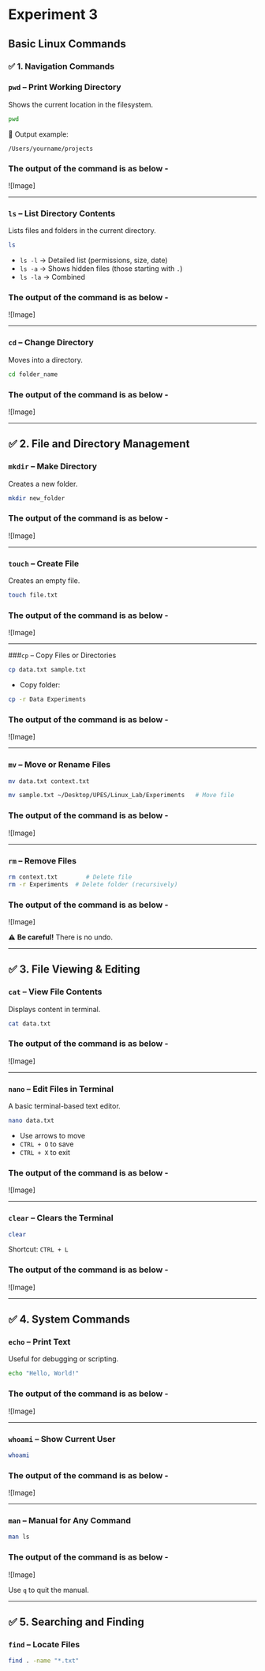 # Experiment 3
## Basic Linux Commands
### ✅ 1. **Navigation Commands**

### `pwd` – Print Working Directory

Shows the current location in the filesystem.

```bash
pwd
```

📌 Output example:

```
/Users/yourname/projects
```

### The output of the command is as below -
![Image] 

---

### `ls` – List Directory Contents

Lists files and folders in the current directory.

```bash
ls
```

* `ls -l` → Detailed list (permissions, size, date)
* `ls -a` → Shows hidden files (those starting with `.`)
* `ls -la` → Combined

### The output of the command is as below -
![Image] 

---

### `cd` – Change Directory

Moves into a directory.

```bash
cd folder_name
```
### The output of the command is as below -
![Image] 

---

## ✅ 2. **File and Directory Management**

### `mkdir` – Make Directory

Creates a new folder.

```bash
mkdir new_folder
```
### The output of the command is as below -
![Image] 

---

### `touch` – Create File

Creates an empty file.

```bash
touch file.txt
```
### The output of the command is as below -
![Image] 

---

###`cp` – Copy Files or Directories

```bash
cp data.txt sample.txt
```

* Copy folder:

```bash
cp -r Data Experiments
```
### The output of the command is as below -
![Image] 

---

### `mv` – Move or Rename Files

```bash
mv data.txt context.txt
```

```bash
mv sample.txt ~/Desktop/UPES/Linux_Lab/Experiments   # Move file
```
### The output of the command is as below -
![Image] 

---

### `rm` – Remove Files

```bash
rm context.txt        # Delete file
rm -r Experiments  # Delete folder (recursively)
```
### The output of the command is as below -
![Image] 

⚠️ **Be careful!** There is no undo.

---

## ✅ 3. **File Viewing & Editing**

### `cat` – View File Contents

Displays content in terminal.

```bash
cat data.txt
```
### The output of the command is as below -
![Image] 

---

### `nano` – Edit Files in Terminal

A basic terminal-based text editor.

```bash
nano data.txt
```

* Use arrows to move
* `CTRL + O` to save
* `CTRL + X` to exit
### The output of the command is as below -
![Image] 

---

### `clear` – Clears the Terminal

```bash
clear
```

Shortcut: `CTRL + L`
### The output of the command is as below -
![Image] 

---

## ✅ 4. **System Commands**

### `echo` – Print Text

Useful for debugging or scripting.

```bash
echo "Hello, World!"
```
### The output of the command is as below -
![Image] 

---

### `whoami` – Show Current User

```bash
whoami
```
### The output of the command is as below -
![Image] 

---

### `man` – Manual for Any Command

```bash
man ls
```
### The output of the command is as below -
![Image] 

Use `q` to quit the manual.

---

## ✅ 5. **Searching and Finding**

### `find` – Locate Files

```bash
find . -name "*.txt"
```








